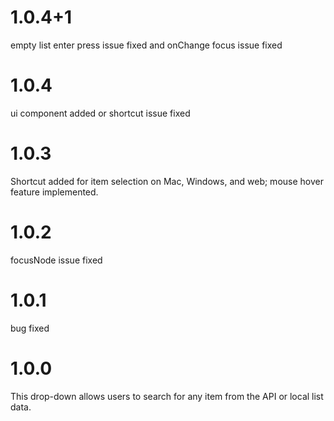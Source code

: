 # 1.0.4+1
empty list enter press issue fixed and onChange focus issue fixed

# 1.0.4
ui component added or shortcut issue fixed  

# 1.0.3
Shortcut added for item selection on Mac, Windows, and web; mouse hover feature implemented.

# 1.0.2
focusNode issue fixed

# 1.0.1
bug fixed

# 1.0.0
This drop-down allows users to search for any item from the API or local list data.
